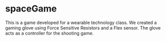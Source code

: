 # spaceGame

This is a game developed for a wearable technology class. We created a gaming glove using Force Sensitive Resistors and a Flex sensor. The glove acts as a controller for the shooting game.
